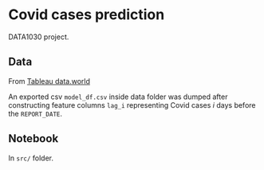 # Covid cases prediction
DATA1030 project.
## Data
From [Tableau data.world](https://query.data.world/s/sxvlqlsumzqr5sp33p5crszmdl36r4)

An exported csv `model_df.csv` inside data folder was dumped after constructing feature columns `lag_i` representing Covid cases *i* days before the `REPORT_DATE`.

## Notebook
In `src/` folder.
